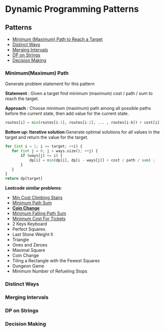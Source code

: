 # Dynamic Programming Patterns

## Patterns
- [Minimum (Maximum) Path to Reach a Target](#Minimum(Maximum)-Path)
- [Distinct Ways](#Distinct-Ways)
- [Merging Intervals](#Merging-Intervals)
- [DP on Strings](#DP-on-Strings)
- [Decision Making](#Decision-Making)

### Minimum(Maximum) Path
Generate problem statement for this pattern    

**Statement** : Given a target find minimum (maximum) cost / path / sum to reach the target.  

**Approach** : Choose minimum (maximum) path among all possible paths before the current state, then add value for the current state.
```python
routes[i] = min(routes[i-1], routes[i-2], ... , routes[i-k]) + cost[i]
```

**Bottom up: Iterative solution**:Generate optimal solutions for all values in the target and return the value for the target.
```python
for (int i = 1; i <= target; ++i) {
   for (int j = 0; j < ways.size(); ++j) {
       if (ways[j] <= i) {
           dp[i] = min(dp[i], dp[i - ways[j]] + cost / path / sum) ;
       }
   }
}
return dp[target]
```
**Leetcode similar problems**:   
- [Min Cost Climbing Stairs](https://github.com/waiyulam/Interview-Prep-Guide/blob/master/Practices/dp/climbing_stairs.py)
- [Minimum Path Sum](https://github.com/waiyulam/Interview-Prep-Guide/blob/master/Practices/dp/mps.py)
- [**Coin Change**](https://github.com/waiyulam/Interview-Prep-Guide/blob/master/Practices/dp/coin_change.py)
- [Minimum Falling Path Sum](https://github.com/waiyulam/Interview-Prep-Guide/blob/master/Practices/dp/falling_path.py)
- [Minimum Cost For Tickets](https://github.com/waiyulam/Interview-Prep-Guide/blob/master/Practices/dp/cost_tickets.py)
- 2 Keys Keyboard
- Perfect Squares
- Last Stone Weight II
- Triangle 
- Ones and Zeroes
- Maximal Square
- Coin Change
- Tiling a Rectangle with the Fewest Squares
- Dungeon Game
- Minimum Number of Refueling Stops

### Distinct Ways


### Merging Intervals

### DP on Strings

### Decision Making


